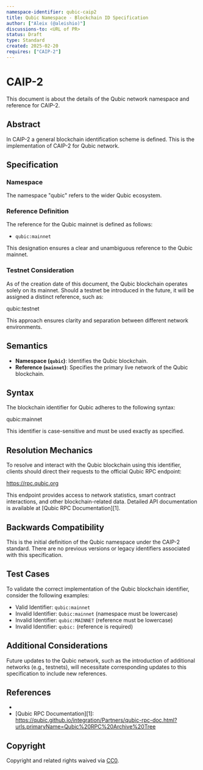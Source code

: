 ```yaml
---
namespace-identifier: qubic-caip2
title: Qubic Namespace - Blockchain ID Specification
author: ["Aleix (@aleishio)"]
discussions-to: <URL of PR>
status: Draft
type: Standard
created: 2025-02-20
requires: ["CAIP-2"]
---
```


# CAIP-2

This document is about the details of the Qubic network namespace and reference for CAIP-2.

## Abstract

In CAIP-2 a general blockchain identification scheme is defined.
This is the implementation of CAIP-2 for Qubic network.

## Specification

### Namespace

The namespace "qubic" refers to the wider Qubic ecosystem.

### Reference Definition

The reference for the Qubic mainnet is defined as follows:

- `qubic:mainnet`

This designation ensures a clear and unambiguous reference to the Qubic mainnet.

### Testnet Consideration

As of the creation date of this document, the Qubic blockchain operates solely on its mainnet.
Should a testnet be introduced in the future, it will be assigned a distinct reference, such as:

qubic:testnet

This approach ensures clarity and separation between different network environments.

## Semantics

- **Namespace (`qubic`)**: Identifies the Qubic blockchain.
- **Reference (`mainnet`)**: Specifies the primary live network of the Qubic blockchain.

## Syntax

The blockchain identifier for Qubic adheres to the following syntax:

qubic:mainnet

This identifier is case-sensitive and must be used exactly as specified.

## Resolution Mechanics

To resolve and interact with the Qubic blockchain using this identifier, clients should direct their requests to the official Qubic RPC endpoint:

https://rpc.qubic.org

This endpoint provides access to network statistics, smart contract interactions, and other blockchain-related data.
Detailed API documentation is available at [Qubic RPC Documentation][1].

## Backwards Compatibility

This is the initial definition of the Qubic namespace under the CAIP-2 standard. 
There are no previous versions or legacy identifiers associated with this specification.

## Test Cases

To validate the correct implementation of the Qubic blockchain identifier, consider the following examples:

- Valid Identifier: `qubic:mainnet`
- Invalid Identifier: `Qubic:mainnet` (namespace must be lowercase)
- Invalid Identifier: `qubic:MAINNET` (reference must be lowercase)
- Invalid Identifier: `qubic:` (reference is required)

## Additional Considerations

Future updates to the Qubic network, such as the introduction of additional networks (e.g., testnets), will necessitate corresponding updates to this specification to include new references.

## References

- [CAIP-2]: https://github.com/ChainAgnostic/CAIPs/blob/master/CAIPs/caip-2.md
- [Qubic RPC Documentation][1]: https://qubic.github.io/integration/Partners/qubic-rpc-doc.html?urls.primaryName=Qubic%20RPC%20Archive%20Tree

## Copyright

Copyright and related rights waived via [CC0](https://creativecommons.org/publicdomain/zero/1.0/).

